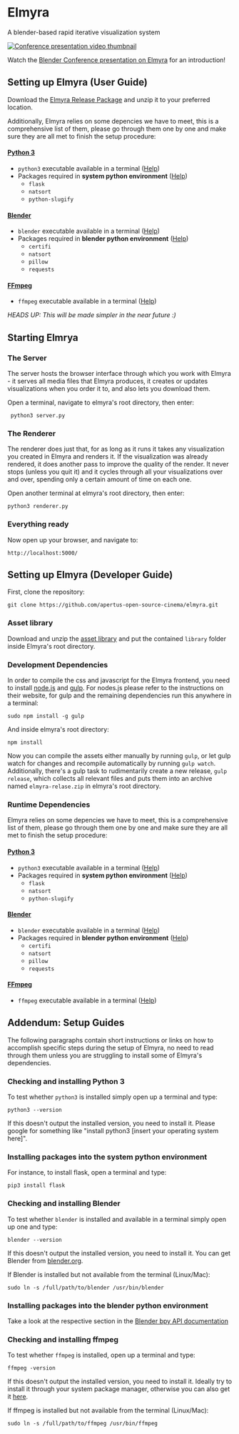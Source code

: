 # Elmyra

A blender-based rapid iterative visualization system

[![Conference presentation video thumbnail](http://files.apertus.org/elmyra/youtube-screenshot.png)](http://www.youtube.com/watch?v=ht1hPNjQxcY "Video Title")

Watch the [Blender Conference presentation on Elmyra](https://www.youtube.com/watch?v=ht1hPNjQxcY) for an introduction!

## Setting up Elmyra (User Guide)


Download the [Elmyra Release Package](http://files.apertus.org/elmyra/elmrya-release.zip) and unzip it to your preferred location.

Additionally, Elmyra relies on some depencies we have to meet, this is a comprehensive list of them, please go through them one by one and make sure they are all met to finish the setup procedure:

#### [Python 3](https://www.python.org/)

- `python3` executable available in a terminal ([Help](#checking-and-installing-python-3))
- Packages required in **system python environment** ([Help](#installing-packages-into-the-system-python-environment))
  - `flask`
  - `natsort`
  - `python-slugify`

#### [Blender](http://blender.org/)
- `blender` executable available in a terminal ([Help](#checking-and-installing-blender))
- Packages required in **blender python environment** ([Help](#installing-packages-into-the-blender-python-environment))
  - `certifi`
  - `natsort`
  - `pillow`
  - `requests`

#### [FFmpeg](http://ffmpeg.org/)
- `ffmpeg` executable available in a terminal ([Help](#checking-and-installing-ffmpeg))

*HEADS UP: This will be made simpler in the near future :)*

## Starting Elmrya

### The Server

The server hosts the browser interface through which you work with Elmyra -
it serves all media files that Elmyra produces, it creates or updates  visualizations when you order it to, and also lets you download them.

Open a terminal, navigate to elmyra's root directory, then enter:

     python3 server.py

### The Renderer

The renderer does just that, for as long as it runs it takes any visualization
you created in Elmyra and renders it. If the visualization was already rendered,
it does another pass to improve the quality of the render. It never stops (unless you quit it) and it cycles through all your visualizations over and over, spending only a certain amount of time on each one.

Open another terminal at elmyra's root directory, then enter:

    python3 renderer.py

### Everything ready

Now open up your browser, and navigate to:

    http://localhost:5000/

## Setting up Elmyra (Developer Guide)

First, clone the repository:

    git clone https://github.com/apertus-open-source-cinema/elmyra.git

### Asset library

Download and unzip the [asset library](http://files.apertus.org/elmyra/elmyra-library.zip) and put the contained `library` folder inside Elmyra's root directory.

### Development Dependencies

In order to compile the css and javascript for the Elmyra frontend, you need to install [node.js](https://nodejs.org/) and [gulp](http://gulpjs.com/). For nodes.js please refer to the instructions on their website, for gulp and the remaining dependencies run this anywhere in a terminal:

    sudo npm install -g gulp

And inside elmyra's root directory:

    npm install

Now you can compile the assets either manually by running `gulp`, or let gulp watch for changes and recompile automatically by running `gulp watch`. Additionally, there's a gulp task to rudimentarily create a new release, `gulp release`, which collects all relevant files and puts them into an archive named  `elmyra-relase.zip` in elmyra's root directory.

### Runtime Dependencies

Elmyra relies on some depencies we have to meet, this is a comprehensive list of them, please go through them one by one and make sure they are all met to finish the setup procedure:

#### [Python 3](https://www.python.org/)

- `python3` executable available in a terminal ([Help](#checking-and-installing-python-3))
- Packages required in **system python environment** ([Help](#installing-packages-into-the-system-python-environment))
  - `flask`
  - `natsort`
  - `python-slugify`

#### [Blender](http://blender.org/)
- `blender` executable available in a terminal ([Help](#checking-and-installing-blender))
- Packages required in **blender python environment** ([Help](#installing-packages-into-the-blender-python-environment))
  - `certifi`
  - `natsort`
  - `pillow`
  - `requests`

#### [FFmpeg](http://ffmpeg.org/)
- `ffmpeg` executable available in a terminal ([Help](#checking-and-installing-ffmpeg))

## Addendum: Setup Guides

The following paragraphs contain short instructions or links on how to accomplish specific steps during the setup of Elmyra, no need to read through them unless you are struggling to install some of Elmyra's dependencies.

### Checking and installing Python 3

To test whether `python3` is installed simply open up a terminal and type:

    python3 --version

If this doesn't output the installed version, you need to install it.
Please google for something like "install python3 [insert your operating system here]".

### Installing packages into the system python environment

For instance, to install flask, open a terminal and type:

    pip3 install flask

### Checking and installing Blender

To test whether `blender` is installed and available in a terminal simply open up one and type:

    blender --version

If this doesn't output the installed version, you need to install it.
You can get Blender from [blender.org](http://blender.org).

If Blender is installed but not available from the terminal (Linux/Mac):

    sudo ln -s /full/path/to/blender /usr/bin/blender

### Installing packages into the blender python environment

Take a look at the respective section in the [Blender bpy API documentation](http://www.blender.org/api/blender_python_api_2_76b_release/info_tips_and_tricks.html#bundled-python-extensions)

### Checking and installing ffmpeg

To test whether `ffmpeg` is installed, open up a terminal and type:

    ffmpeg -version

If this doesn't output the installed version, you need to install it.
Ideally try to install it through your system package manager, otherwise you can also get it [here](http://ffmpeg.org/download.html).

If ffmpeg is installed but not available from the terminal (Linux/Mac):

    sudo ln -s /full/path/to/ffmpeg /usr/bin/ffmpeg
